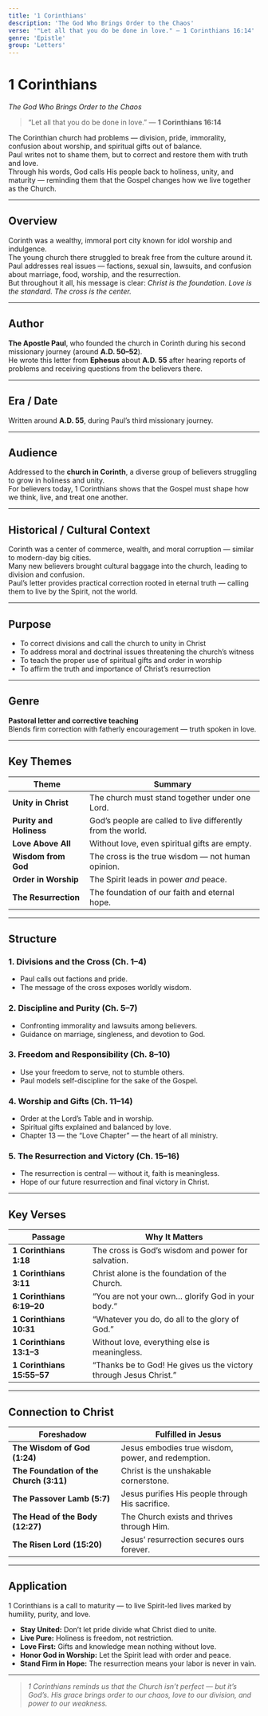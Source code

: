 ```yaml
---
title: '1 Corinthians'
description: 'The God Who Brings Order to the Chaos'
verse: '"Let all that you do be done in love." — 1 Corinthians 16:14'
genre: 'Epistle'
group: 'Letters'
---
```


# 1 Corinthians  
*The God Who Brings Order to the Chaos*

> “Let all that you do be done in love.” — **1 Corinthians 16:14**

The Corinthian church had problems — division, pride, immorality, confusion about worship, and spiritual gifts out of balance.  
Paul writes not to shame them, but to correct and restore them with truth and love.  
Through his words, God calls His people back to holiness, unity, and maturity — reminding them that the Gospel changes how we live together as the Church.

---

## Overview  
Corinth was a wealthy, immoral port city known for idol worship and indulgence.  
The young church there struggled to break free from the culture around it.  
Paul addresses real issues — factions, sexual sin, lawsuits, and confusion about marriage, food, worship, and the resurrection.  
But throughout it all, his message is clear: *Christ is the foundation. Love is the standard. The cross is the center.*

---

## Author  
**The Apostle Paul**, who founded the church in Corinth during his second missionary journey (around **A.D. 50–52**).  
He wrote this letter from **Ephesus** about **A.D. 55** after hearing reports of problems and receiving questions from the believers there.

---

## Era / Date  
Written around **A.D. 55**, during Paul’s third missionary journey.

---

## Audience  
Addressed to the **church in Corinth**, a diverse group of believers struggling to grow in holiness and unity.  
For believers today, 1 Corinthians shows that the Gospel must shape how we think, live, and treat one another.

---

## Historical / Cultural Context  
Corinth was a center of commerce, wealth, and moral corruption — similar to modern-day big cities.  
Many new believers brought cultural baggage into the church, leading to division and confusion.  
Paul’s letter provides practical correction rooted in eternal truth — calling them to live by the Spirit, not the world.

---

## Purpose  
- To correct divisions and call the church to unity in Christ  
- To address moral and doctrinal issues threatening the church’s witness  
- To teach the proper use of spiritual gifts and order in worship  
- To affirm the truth and importance of Christ’s resurrection  

---

## Genre  
**Pastoral letter and corrective teaching**  
Blends firm correction with fatherly encouragement — truth spoken in love.

---

## Key Themes  

| Theme | Summary |
|-------|----------|
| **Unity in Christ** | The church must stand together under one Lord. |
| **Purity and Holiness** | God’s people are called to live differently from the world. |
| **Love Above All** | Without love, even spiritual gifts are empty. |
| **Wisdom from God** | The cross is the true wisdom — not human opinion. |
| **Order in Worship** | The Spirit leads in power *and* peace. |
| **The Resurrection** | The foundation of our faith and eternal hope. |

---

## Structure  

### 1. Divisions and the Cross (Ch. 1–4)
- Paul calls out factions and pride.  
- The message of the cross exposes worldly wisdom.  

### 2. Discipline and Purity (Ch. 5–7)
- Confronting immorality and lawsuits among believers.  
- Guidance on marriage, singleness, and devotion to God.  

### 3. Freedom and Responsibility (Ch. 8–10)
- Use your freedom to serve, not to stumble others.  
- Paul models self-discipline for the sake of the Gospel.  

### 4. Worship and Gifts (Ch. 11–14)
- Order at the Lord’s Table and in worship.  
- Spiritual gifts explained and balanced by love.  
- Chapter 13 — the “Love Chapter” — the heart of all ministry.  

### 5. The Resurrection and Victory (Ch. 15–16)
- The resurrection is central — without it, faith is meaningless.  
- Hope of our future resurrection and final victory in Christ.  

---

## Key Verses  

| Passage | Why It Matters |
|----------|----------------|
| **1 Corinthians 1:18** | The cross is God’s wisdom and power for salvation. |
| **1 Corinthians 3:11** | Christ alone is the foundation of the Church. |
| **1 Corinthians 6:19–20** | “You are not your own… glorify God in your body.” |
| **1 Corinthians 10:31** | “Whatever you do, do all to the glory of God.” |
| **1 Corinthians 13:1–3** | Without love, everything else is meaningless. |
| **1 Corinthians 15:55–57** | “Thanks be to God! He gives us the victory through Jesus Christ.” |

---

## Connection to Christ  

| Foreshadow | Fulfilled in Jesus |
|-------------|-------------------|
| **The Wisdom of God (1:24)** | Jesus embodies true wisdom, power, and redemption. |
| **The Foundation of the Church (3:11)** | Christ is the unshakable cornerstone. |
| **The Passover Lamb (5:7)** | Jesus purifies His people through His sacrifice. |
| **The Head of the Body (12:27)** | The Church exists and thrives through Him. |
| **The Risen Lord (15:20)** | Jesus’ resurrection secures ours forever. |

---

## Application  
1 Corinthians is a call to maturity — to live Spirit-led lives marked by humility, purity, and love.  
- **Stay United:** Don’t let pride divide what Christ died to unite.  
- **Live Pure:** Holiness is freedom, not restriction.  
- **Love First:** Gifts and knowledge mean nothing without love.  
- **Honor God in Worship:** Let the Spirit lead with order and peace.  
- **Stand Firm in Hope:** The resurrection means your labor is never in vain.  

---

> *1 Corinthians reminds us that the Church isn’t perfect — but it’s God’s. His grace brings order to our chaos, love to our division, and power to our weakness.*
